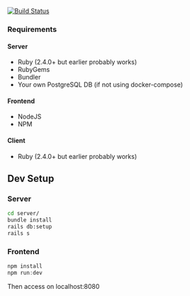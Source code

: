 [![Build Status](https://travis-ci.com/PercussiveElbow/Dependensee.svg?token=pvU3wgppiDA8vnEdogBq&branch=master)](https://travis-ci.com/PercussiveElbow/Dependensee)

### Requirements
#### Server
- Ruby (2.4.0+ but earlier probably works)
- RubyGems
- Bundler
- Your own PostgreSQL DB (if not using docker-compose)
#### Frontend
- NodeJS
- NPM
#### Client
- Ruby (2.4.0+ but earlier probably works)

## Dev Setup 
### Server
```bash
cd server/
bundle install
rails db:setup
rails s
```
### Frontend
```javascript
npm install
npm run:dev
```
Then access on localhost:8080

